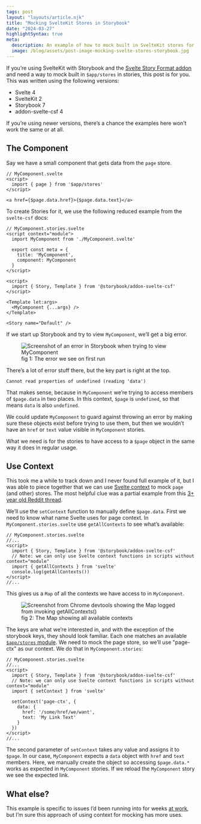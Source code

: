 ```yaml
---
tags: post
layout: "layouts/article.njk"
title: "Mocking SvelteKit Stores in Storybook"
date: "2024-03-27"
highlightSyntax: true
meta:
  description: An example of how to mock built in SvelteKit stores for components in Storybook
  image: /blog/assets/post-image-mocking-svelte-stores-storybook.jpg
---
```


If you’re using SvelteKit with Storybook and the [Svelte Story Format addon](https://github.com/storybookjs/addon-svelte-csf) and need a way to mock built in `$app/stores` in stories, this post is for you. This was written using the following versions:

- Svelte 4
- SvelteKit 2
- Storybook 7
- addon-svelte-csf 4

If you’re using newer versions, there’s a chance the examples here won’t work the same or at all.

## The Component

Say we have a small component that gets data from the `page` store.

<pre><code class="language-javascript">// MyComponent.svelte
&lt;script&gt;
  import { page } from '$app/stores'
&lt;/script&gt;

&lt;a href={$page.data.href}&gt;{$page.data.text}&lt;/a&gt;
</code></pre>

To create Stories for it, we use the following reduced example from the `svelte-csf` docs:

<pre><code class="language-javascript">// MyComponent.stories.svelte
&lt;script context="module"&gt;
  import MyComponent from './MyComponent.svelte'

  export const meta = {
    title: 'MyComponent',
    component: MyComponent
  }
&lt;/script&gt;

&lt;script&gt;
  import { Story, Template } from '@storybook/addon-svelte-csf'
&lt;/script&gt;

&lt;Template let:args&gt;
  &lt;MyComponent {...args} /&gt;
&lt;/Template&gt;

&lt;Story name="Default" /&gt;
</code></pre>

If we start up Storybook and try to view `MyComponent`, we’ll get a big error.

<figure>
  <picture>
    <img src="https://stuff.tylergaw.com/post-mocking-sveltekit-stores/storybook-error.jpg" alt="Screenshot of an error in Storybook when trying to view MyComponent" />
  </picture>
  <figcaption>fig 1: The error we see on first run</figcaption>
</figure>

There’s a lot of error stuff there, but the key part is right at the top.

<pre><code class="language-html">Cannot read properties of undefined (reading 'data')</code></pre>

That makes sense, because in `MyComponent` we’re trying to access members of `$page.data` in two places. In this context, `$page` is `undefined`, so that means `data` is also `undefined`.

We could update `MyComponent` to guard against throwing an error by making sure these objects exist before trying to use them, but then we wouldn’t have an `href` or `text` value visible in `MyComponent` stories.

What we need is for the stories to have access to a `$page` object in the same way it does in regular usage.

## Use Context

This took me a while to track down and I never found full example of it, but I was able to piece together that we can use [Svelte context](https://svelte.dev/docs/svelte#setcontext) to mock `page` (and other) stores. The most helpful clue was a partial example from this [3+ year old Reddit thread](https://www.reddit.com/r/sveltejs/comments/pakmb1/has_anyone_managed_to_mock_page_from_appstores/).

We’ll use the `setContext` function to manually define `$page.data`. First we need to know what name Svelte uses for page context. In `MyComponent.stories.svelte` use `getAllContexts` to see what’s available:

<pre><code class="language-javascript">// MyComponent.stories.svelte
//...
&lt;script&gt;
  import { Story, Template } from '@storybook/addon-svelte-csf'
  // Note: we can only use Svelte context functions in scripts without context="module"
  import { getAllContexts } from 'svelte'
  console.log(getAllContexts())
&lt;/script&gt;
//...
</code></pre>

This gives us a `Map` of all the contexts we have access to in `MyComponent`.

<figure>
  <picture>
    <img src="https://stuff.tylergaw.com/post-mocking-sveltekit-stores/all-contexts.jpg" alt="Screenshot from Chrome devtools showing the Map logged from invoking getAllContexts()" />
  </picture>
  <figcaption>fig 2: The Map showing all available contexts</figcaption>
</figure>

The keys are what we’re interested in, and with the exception of the storybook keys, they should look familiar. Each one matches an available [`$app/stores` module](https://kit.svelte.dev/docs/modules#$app-stores). We need to mock the page store, so we’ll use "page-ctx" as our context. We do that in `MyComponent.stories`:

<pre><code class="language-javascript">// MyComponent.stories.svelte
//...
&lt;script&gt;
  import { Story, Template } from '@storybook/addon-svelte-csf'
  // Note: we can only use Svelte context functions in scripts without context="module"
  import { setContext } from 'svelte'
  
  setContext('page-ctx', {
    data: {
      href: '/some/href/we/want',
      text: 'My Link Text'
    }
  })
&lt;/script&gt;
//...
</code></pre>

The second parameter of `setContext` takes any value and assigns it to `$page`. In our case, `MyComponent` expects a `data` object with `href` and `text` members. Here, we manually create the object so accessing `$page.data.*` works as expected in `MyComponent` stories. If we reload the `MyComponent` story we see the expected link.

## What else?

This example is specific to issues I’d been running into for weeks [at work](https://www.summer.io/), but I’m sure this approach of using context for mocking has more uses.
